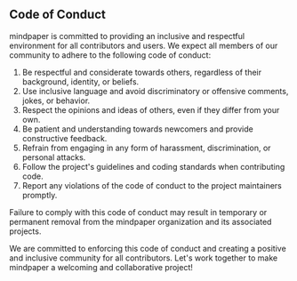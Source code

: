 ## Code of Conduct

mindpaper is committed to providing an inclusive and respectful environment for all contributors and users. We expect all members of our community to adhere to the following code of conduct:

1. Be respectful and considerate towards others, regardless of their background, identity, or beliefs.
2. Use inclusive language and avoid discriminatory or offensive comments, jokes, or behavior.
3. Respect the opinions and ideas of others, even if they differ from your own.
4. Be patient and understanding towards newcomers and provide constructive feedback.
5. Refrain from engaging in any form of harassment, discrimination, or personal attacks.
6. Follow the project's guidelines and coding standards when contributing code.
7. Report any violations of the code of conduct to the project maintainers promptly.

Failure to comply with this code of conduct may result in temporary or permanent removal from the mindpaper organization and its associated projects.

We are committed to enforcing this code of conduct and creating a positive and inclusive community for all contributors. Let's work together to make mindpaper a welcoming and collaborative project!